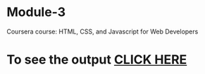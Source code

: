 # Module-3

Coursera course: HTML, CSS, and Javascript for Web Developers

# To see the output [CLICK HERE](https://iaditya28.github.io/Coursera/Assignments/Module3/index.html)
